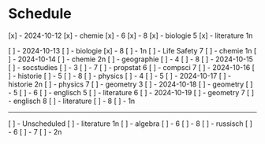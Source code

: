 # Schedule

[x] - 2024-10-12
    [x] - chemie
        [x] - 6
        [x] - 8
    [x] - biologie 5
    [x] - literature 1n
  
[ ] - 2024-10-13
    [ ] - biologie
        [x] - 8
        [ ] - 1n
    [ ] - Life Safety 7
    [ ] - chemie 1n
[ ] - 2024-10-14
    [ ] - chemie 2n
    [ ] - geographie
        [ ] - 4
        [ ] - 8
[ ] - 2024-10-15
    [ ] - socstudies
        [ ] - 3
        [ ] - 7
    [ ] - propstat 6
    [ ] - compsci 7
[ ] - 2024-10-16
    [ ] - historie
        [ ] - 5
        [ ] - 8
    [ ] - physics
        [ ] - 4
        [ ] - 5
[ ] - 2024-10-17
    [ ] - historie 2n
    [ ] - physics 7
    [ ] - geometry 3
[ ] - 2024-10-18
    [ ] - geometry
        [ ] - 5
        [ ] - 6
    [ ] - englisch 5
    [ ] - literature 6
[ ] - 2024-10-19
    [ ] - geometry 7
    [ ] - englisch 8
    [ ] - literature
        [ ] - 8
        [ ] - 1n

-----

[ ] - Unscheduled
    [ ] - literature 1n
    [ ] - algebra
        [ ] - 6
        [ ] - 8
    [ ] - russisch
        [ ] - 6
        [ ] - 7
        [ ] - 2n
